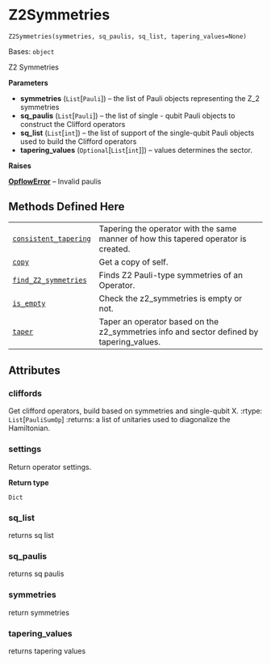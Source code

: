 # Z2Symmetries

<span id="undefined" />

`Z2Symmetries(symmetries, sq_paulis, sq_list, tapering_values=None)`

Bases: `object`

Z2 Symmetries

**Parameters**

*   **symmetries** (`List`\[`Pauli`]) – the list of Pauli objects representing the Z\_2 symmetries
*   **sq\_paulis** (`List`\[`Pauli`]) – the list of single - qubit Pauli objects to construct the Clifford operators
*   **sq\_list** (`List`\[`int`]) – the list of support of the single-qubit Pauli objects used to build the Clifford operators
*   **tapering\_values** (`Optional`\[`List`\[`int`]]) – values determines the sector.

**Raises**

[**OpflowError**](qiskit.opflow.OpflowError#qiskit.opflow.OpflowError "qiskit.opflow.OpflowError") – Invalid paulis

## Methods Defined Here

|                                                                                                                                                                                                                   |                                                                                            |
| ----------------------------------------------------------------------------------------------------------------------------------------------------------------------------------------------------------------- | ------------------------------------------------------------------------------------------ |
| [`consistent_tapering`](qiskit.opflow.primitive_ops.Z2Symmetries.consistent_tapering#qiskit.opflow.primitive_ops.Z2Symmetries.consistent_tapering "qiskit.opflow.primitive_ops.Z2Symmetries.consistent_tapering") | Tapering the operator with the same manner of how this tapered operator is created.        |
| [`copy`](qiskit.opflow.primitive_ops.Z2Symmetries.copy#qiskit.opflow.primitive_ops.Z2Symmetries.copy "qiskit.opflow.primitive_ops.Z2Symmetries.copy")                                                             | Get a copy of self.                                                                        |
| [`find_Z2_symmetries`](qiskit.opflow.primitive_ops.Z2Symmetries.find_Z2_symmetries#qiskit.opflow.primitive_ops.Z2Symmetries.find_Z2_symmetries "qiskit.opflow.primitive_ops.Z2Symmetries.find_Z2_symmetries")     | Finds Z2 Pauli-type symmetries of an Operator.                                             |
| [`is_empty`](qiskit.opflow.primitive_ops.Z2Symmetries.is_empty#qiskit.opflow.primitive_ops.Z2Symmetries.is_empty "qiskit.opflow.primitive_ops.Z2Symmetries.is_empty")                                             | Check the z2\_symmetries is empty or not.                                                  |
| [`taper`](qiskit.opflow.primitive_ops.Z2Symmetries.taper#qiskit.opflow.primitive_ops.Z2Symmetries.taper "qiskit.opflow.primitive_ops.Z2Symmetries.taper")                                                         | Taper an operator based on the z2\_symmetries info and sector defined by tapering\_values. |

## Attributes

<span id="undefined" />

### cliffords

Get clifford operators, build based on symmetries and single-qubit X. :rtype: `List`\[`PauliSumOp`] :returns: a list of unitaries used to diagonalize the Hamiltonian.

<span id="undefined" />

### settings

Return operator settings.

**Return type**

`Dict`

<span id="undefined" />

### sq\_list

returns sq list

<span id="undefined" />

### sq\_paulis

returns sq paulis

<span id="undefined" />

### symmetries

return symmetries

<span id="undefined" />

### tapering\_values

returns tapering values
